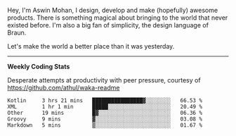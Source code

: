 Hey, I'm Aswin Mohan, I design, develop and make (hopefully) awesome products. There is something magical about bringing to the world that never existed before. I'm also a big fan of simplicity, the design language of Braun. 

Let's make the world a better place than it was yesterday.

<hr />

**Weekly Coding Stats**

Desperate attempts at productivity with peer pressure, courtesy of https://github.com/athul/waka-readme

<!--START_SECTION:waka-->
```text
Kotlin     3 hrs 21 mins   ████████████████▓░░░░░░░░   66.53 % 
XML        1 hr 1 min      █████░░░░░░░░░░░░░░░░░░░░   20.49 % 
Other      19 mins         █▓░░░░░░░░░░░░░░░░░░░░░░░   06.36 % 
Groovy     9 mins          ▓░░░░░░░░░░░░░░░░░░░░░░░░   03.08 % 
Markdown   5 mins          ▒░░░░░░░░░░░░░░░░░░░░░░░░   01.67 % 
```
<!--END_SECTION:waka-->
